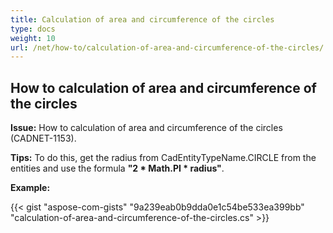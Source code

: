 ```yaml
---
title: Calculation of area and circumference of the circles
type: docs
weight: 10
url: /net/how-to/сalculation-of-area-and-circumference-of-the-circles/
---
```


## **How to сalculation of area and circumference of the circles**

**Issue:** How to сalculation of area and circumference of the circles (CADNET-1153).

**Tips:** To do this, get the radius from CadEntityTypeName.CIRCLE from the entities and use the formula **"2 * Math.PI * radius"**.

**Example:**

{{< gist "aspose-com-gists" "9a239eab0b9dda0e1c54be533ea399bb" "calculation-of-area-and-circumference-of-the-circles.cs" >}}
